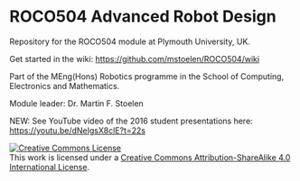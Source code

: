 # ROCO504 Advanced Robot Design
Repository for the ROCO504 module at Plymouth University, UK.

Get started in the wiki: https://github.com/mstoelen/ROCO504/wiki

Part of the MEng(Hons) Robotics programme in the School of Computing, Electronics and Mathematics.

Module leader: Dr. Martin F. Stoelen

NEW: See YouTube video of the 2016 student presentations here: https://youtu.be/dNeIgsX8clE?t=22s

<a rel="license" href="http://creativecommons.org/licenses/by-sa/4.0/"><img alt="Creative Commons License" style="border-width:0" src="https://i.creativecommons.org/l/by-sa/4.0/88x31.png" /></a><br />This work is licensed under a <a rel="license" href="http://creativecommons.org/licenses/by-sa/4.0/">Creative Commons Attribution-ShareAlike 4.0 International License</a>.
